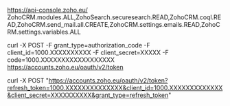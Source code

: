 https://api-console.zoho.eu/
ZohoCRM.modules.ALL,ZohoSearch.securesearch.READ,ZohoCRM.coql.READ,ZohoCRM.send_mail.all.CREATE,ZohoCRM.settings.emails.READ,ZohoCRM.settings.variables.ALL

curl -X POST -F grant_type=authorization_code -F client_id=1000.XXXXXXXXXX -F client_secret=XXXXX -F code=1000.XXXXXXXXXXXXXXXXXX https://accounts.zoho.eu/oauth/v2/token

curl -X POST "https://accounts.zoho.eu/oauth/v2/token?refresh_token=1000.XXXXXXXXXXXXXX&client_id=1000.XXXXXXXXXXXXX&client_secret=XXXXXXXXXX&grant_type=refresh_token"
